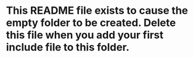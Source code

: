 # This README file exists to cause the empty folder to be created. Delete this file when you add your first include file to this folder. 